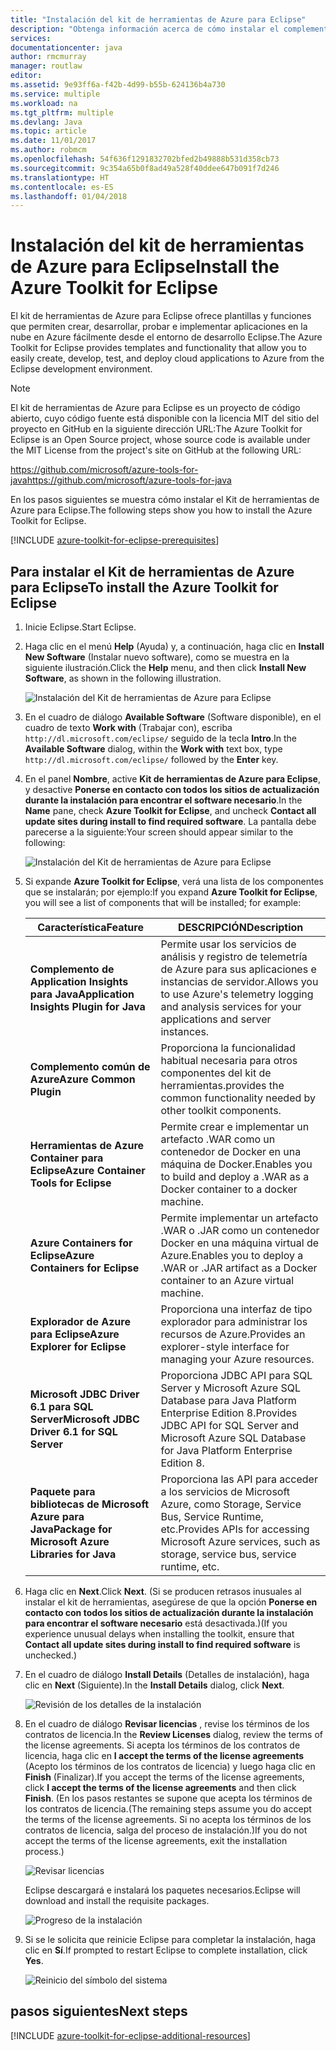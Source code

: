 ```yaml
---
title: "Instalación del kit de herramientas de Azure para Eclipse"
description: "Obtenga información acerca de cómo instalar el complemento del kit de herramientas de Azure para Eclipse para crear e implementar aplicaciones en la nube en Azure."
services: 
documentationcenter: java
author: rmcmurray
manager: routlaw
editor: 
ms.assetid: 9e93ff6a-f42b-4d99-b55b-624136b4a730
ms.service: multiple
ms.workload: na
ms.tgt_pltfrm: multiple
ms.devlang: Java
ms.topic: article
ms.date: 11/01/2017
ms.author: robmcm
ms.openlocfilehash: 54f636f1291832702bfed2b49888b531d358cb73
ms.sourcegitcommit: 9c354a65b0f8ad49a528f40ddee647b091f7d246
ms.translationtype: HT
ms.contentlocale: es-ES
ms.lasthandoff: 01/04/2018
---
```

# <a name="install-the-azure-toolkit-for-eclipse"></a><span data-ttu-id="6758d-103">Instalación del kit de herramientas de Azure para Eclipse</span><span class="sxs-lookup"><span data-stu-id="6758d-103">Install the Azure Toolkit for Eclipse</span></span>

<span data-ttu-id="6758d-104">El kit de herramientas de Azure para Eclipse ofrece plantillas y funciones que permiten crear, desarrollar, probar e implementar aplicaciones en la nube en Azure fácilmente desde el entorno de desarrollo Eclipse.</span><span class="sxs-lookup"><span data-stu-id="6758d-104">The Azure Toolkit for Eclipse provides templates and functionality that allow you to easily create, develop, test, and deploy cloud  applications to Azure from the Eclipse development environment.</span></span>

> [!NOTE] 
> 
> <span data-ttu-id="6758d-105">El kit de herramientas de Azure para Eclipse es un proyecto de código abierto, cuyo código fuente está disponible con la licencia MIT del sitio del proyecto en GitHub en la siguiente dirección URL:</span><span class="sxs-lookup"><span data-stu-id="6758d-105">The Azure Toolkit for Eclipse is an Open Source project, whose source code is available under the MIT License from the project's site on GitHub at the following URL:</span></span> 
> 
> <span data-ttu-id="6758d-106"><https://github.com/microsoft/azure-tools-for-java></span><span class="sxs-lookup"><span data-stu-id="6758d-106"><https://github.com/microsoft/azure-tools-for-java></span></span> 
> 

<span data-ttu-id="6758d-107">En los pasos siguientes se muestra cómo instalar el Kit de herramientas de Azure para Eclipse.</span><span class="sxs-lookup"><span data-stu-id="6758d-107">The following steps show you how to install the Azure Toolkit for Eclipse.</span></span>

[!INCLUDE [azure-toolkit-for-eclipse-prerequisites](../includes/azure-toolkit-for-eclipse-prerequisites.md)]

## <a name="to-install-the-azure-toolkit-for-eclipse"></a><span data-ttu-id="6758d-108">Para instalar el Kit de herramientas de Azure para Eclipse</span><span class="sxs-lookup"><span data-stu-id="6758d-108">To install the Azure Toolkit for Eclipse</span></span>

1. <span data-ttu-id="6758d-109">Inicie Eclipse.</span><span class="sxs-lookup"><span data-stu-id="6758d-109">Start Eclipse.</span></span>

1. <span data-ttu-id="6758d-110">Haga clic en el menú **Help** (Ayuda) y, a continuación, haga clic en **Install New Software** (Instalar nuevo software), como se muestra en la siguiente ilustración.</span><span class="sxs-lookup"><span data-stu-id="6758d-110">Click the **Help** menu, and then click **Install New Software**, as shown in the following illustration.</span></span>
   
   ![Instalación del Kit de herramientas de Azure para Eclipse][01]

1. <span data-ttu-id="6758d-112">En el cuadro de diálogo **Available Software** (Software disponible), en el cuadro de texto **Work with** (Trabajar con), escriba `http://dl.microsoft.com/eclipse/` seguido de la tecla **Intro**.</span><span class="sxs-lookup"><span data-stu-id="6758d-112">In the **Available Software** dialog, within the **Work with** text box, type `http://dl.microsoft.com/eclipse/` followed by the **Enter** key.</span></span>

1. <span data-ttu-id="6758d-113">En el panel **Nombre**, active **Kit de herramientas de Azure para Eclipse**, y desactive **Ponerse en contacto con todos los sitios de actualización durante la instalación para encontrar el software necesario**.</span><span class="sxs-lookup"><span data-stu-id="6758d-113">In the **Name** pane, check **Azure Toolkit for Eclipse**, and uncheck **Contact all update sites during install to find required software**.</span></span> <span data-ttu-id="6758d-114">La pantalla debe parecerse a la siguiente:</span><span class="sxs-lookup"><span data-stu-id="6758d-114">Your screen should appear similar to the following:</span></span>
   
   ![Instalación del Kit de herramientas de Azure para Eclipse][02]

1. <span data-ttu-id="6758d-116">Si expande **Azure Toolkit for Eclipse**, verá una lista de los componentes que se instalarán; por ejemplo:</span><span class="sxs-lookup"><span data-stu-id="6758d-116">If you expand **Azure Toolkit for Eclipse**, you will see a list of components that will be installed; for example:</span></span>

   | <span data-ttu-id="6758d-117">Característica</span><span class="sxs-lookup"><span data-stu-id="6758d-117">Feature</span></span> | <span data-ttu-id="6758d-118">DESCRIPCIÓN</span><span class="sxs-lookup"><span data-stu-id="6758d-118">Description</span></span> | 
   |---|---| 
   | <span data-ttu-id="6758d-119">**Complemento de Application Insights para Java**</span><span class="sxs-lookup"><span data-stu-id="6758d-119">**Application Insights Plugin for Java**</span></span> | <span data-ttu-id="6758d-120">Permite usar los servicios de análisis y registro de telemetría de Azure para sus aplicaciones e instancias de servidor.</span><span class="sxs-lookup"><span data-stu-id="6758d-120">Allows you to use Azure's telemetry logging and analysis services for your applications and server instances.</span></span> | 
   | <span data-ttu-id="6758d-121">**Complemento común de Azure**</span><span class="sxs-lookup"><span data-stu-id="6758d-121">**Azure Common Plugin**</span></span> | <span data-ttu-id="6758d-122">Proporciona la funcionalidad habitual necesaria para otros componentes del kit de herramientas.</span><span class="sxs-lookup"><span data-stu-id="6758d-122">provides the common functionality needed by other toolkit components.</span></span> | 
   | <span data-ttu-id="6758d-123">**Herramientas de Azure Container para Eclipse**</span><span class="sxs-lookup"><span data-stu-id="6758d-123">**Azure Container Tools for Eclipse**</span></span> | <span data-ttu-id="6758d-124">Permite crear e implementar un artefacto .WAR como un contenedor de Docker en una máquina de Docker.</span><span class="sxs-lookup"><span data-stu-id="6758d-124">Enables you to build and deploy a .WAR as a Docker container to a docker machine.</span></span> | 
   | <span data-ttu-id="6758d-125">**Azure Containers for Eclipse**</span><span class="sxs-lookup"><span data-stu-id="6758d-125">**Azure Containers for Eclipse**</span></span> | <span data-ttu-id="6758d-126">Permite implementar un artefacto .WAR o .JAR como un contenedor Docker en una máquina virtual de Azure.</span><span class="sxs-lookup"><span data-stu-id="6758d-126">Enables you to deploy a .WAR or .JAR artifact as a Docker container to an Azure virtual machine.</span></span> | 
   | <span data-ttu-id="6758d-127">**Explorador de Azure para Eclipse**</span><span class="sxs-lookup"><span data-stu-id="6758d-127">**Azure Explorer for Eclipse**</span></span> | <span data-ttu-id="6758d-128">Proporciona una interfaz de tipo explorador para administrar los recursos de Azure.</span><span class="sxs-lookup"><span data-stu-id="6758d-128">Provides an explorer-style interface for managing your Azure resources.</span></span> | 
   | <span data-ttu-id="6758d-129">**Microsoft JDBC Driver 6.1 para SQL Server**</span><span class="sxs-lookup"><span data-stu-id="6758d-129">**Microsoft JDBC Driver 6.1 for SQL Server**</span></span> | <span data-ttu-id="6758d-130">Proporciona JDBC API para SQL Server y Microsoft Azure SQL Database para Java Platform Enterprise Edition 8.</span><span class="sxs-lookup"><span data-stu-id="6758d-130">Provides JDBC API for SQL Server and Microsoft Azure SQL Database for Java Platform Enterprise Edition 8.</span></span> | 
   | <span data-ttu-id="6758d-131">**Paquete para bibliotecas de Microsoft Azure para Java**</span><span class="sxs-lookup"><span data-stu-id="6758d-131">**Package for Microsoft Azure Libraries for Java**</span></span> | <span data-ttu-id="6758d-132">Proporciona las API para acceder a los servicios de Microsoft Azure, como Storage, Service Bus, Service Runtime, etc.</span><span class="sxs-lookup"><span data-stu-id="6758d-132">Provides APIs for accessing Microsoft Azure services, such as storage, service bus, service runtime, etc.</span></span> | 

1. <span data-ttu-id="6758d-133">Haga clic en **Next**.</span><span class="sxs-lookup"><span data-stu-id="6758d-133">Click **Next**.</span></span> <span data-ttu-id="6758d-134">(Si se producen retrasos inusuales al instalar el kit de herramientas, asegúrese de que la opción **Ponerse en contacto con todos los sitios de actualización durante la instalación para encontrar el software necesario** está desactivada.)</span><span class="sxs-lookup"><span data-stu-id="6758d-134">(If you experience unusual delays when installing the toolkit, ensure that **Contact all update sites during install to find required software** is unchecked.)</span></span>

1. <span data-ttu-id="6758d-135">En el cuadro de diálogo **Install Details** (Detalles de instalación), haga clic en **Next** (Siguiente).</span><span class="sxs-lookup"><span data-stu-id="6758d-135">In the **Install Details** dialog, click **Next**.</span></span>
   
   ![Revisión de los detalles de la instalación][03]

1. <span data-ttu-id="6758d-137">En el cuadro de diálogo **Revisar licencias** , revise los términos de los contratos de licencia.</span><span class="sxs-lookup"><span data-stu-id="6758d-137">In the **Review Licenses** dialog, review the terms of the license agreements.</span></span> <span data-ttu-id="6758d-138">Si acepta los términos de los contratos de licencia, haga clic en **I accept the terms of the license agreements** (Acepto los términos de los contratos de licencia) y luego haga clic en **Finish** (Finalizar).</span><span class="sxs-lookup"><span data-stu-id="6758d-138">If you accept the terms of the license agreements, click **I accept the terms of the license agreements** and then click **Finish**.</span></span> <span data-ttu-id="6758d-139">(En los pasos restantes se supone que acepta los términos de los contratos de licencia.</span><span class="sxs-lookup"><span data-stu-id="6758d-139">(The remaining steps assume you do accept the terms of the license agreements.</span></span> <span data-ttu-id="6758d-140">Si no acepta los términos de los contratos de licencia, salga del proceso de instalación.)</span><span class="sxs-lookup"><span data-stu-id="6758d-140">If you do not accept the terms of the license agreements, exit the installation process.)</span></span>
   
   ![Revisar licencias][04]
   
   <span data-ttu-id="6758d-142">Eclipse descargará e instalará los paquetes necesarios.</span><span class="sxs-lookup"><span data-stu-id="6758d-142">Eclipse will download and install the requisite packages.</span></span>
   
   ![Progreso de la instalación][05]

1. <span data-ttu-id="6758d-144">Si se le solicita que reinicie Eclipse para completar la instalación, haga clic en **Sí**.</span><span class="sxs-lookup"><span data-stu-id="6758d-144">If prompted to restart Eclipse to complete installation, click **Yes**.</span></span>
   
   ![Reinicio del símbolo del sistema][06]

## <a name="next-steps"></a><span data-ttu-id="6758d-146">pasos siguientes</span><span class="sxs-lookup"><span data-stu-id="6758d-146">Next steps</span></span>

[!INCLUDE [azure-toolkit-for-eclipse-additional-resources](../includes/azure-toolkit-for-eclipse-additional-resources.md)]

<!-- URL List -->

<!-- Legacy MSDN URL = https://msdn.microsoft.com/library/azure/hh690946.aspx -->

<!-- IMG List -->

[01]: media/azure-toolkit-for-eclipse-installation/eclipse-installation-01.png
[02]: media/azure-toolkit-for-eclipse-installation/eclipse-installation-02.png
[03]: media/azure-toolkit-for-eclipse-installation/eclipse-installation-03.png
[04]: media/azure-toolkit-for-eclipse-installation/eclipse-installation-04.png
[05]: media/azure-toolkit-for-eclipse-installation/eclipse-installation-05.png
[06]: media/azure-toolkit-for-eclipse-installation/eclipse-installation-06.png
